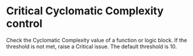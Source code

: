 # Critical Cyclomatic Complexity control

Check the Cyclomatic Complexity value of a function or logic block. If the threshold is not met, raise a Critical issue. The default threshold is 10.
